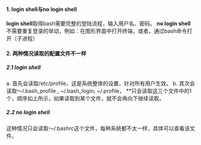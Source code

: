 #### 1. login shell与no login shell

**login shell**取得bash需要完整的登陆流程，输入用户名、密码。
**no login shell** 不需要重复登录的举动，例如：在图形界面中打开终端，或者，通过bash命令打开（子进程）

#### 2. 两种情况读取的配置文件不一样
##### 2.1 login shell

a. 首先会读取/etc/profile，这是系统整体的设置，针对所有用户生效。
b. 其次会读取～/.bash_profile , ~/.bash_login, ~/.profile， **只会读取这三个文件中的1个，顺序如上所示，如果读取到某个文件，就不会再向下继续读取。

##### 2.2 no login shell

这种情况只会读取～/.bashrc这个文件，每种系统都不太一样，具体可以查看该文件。